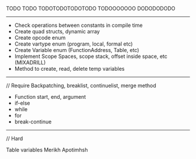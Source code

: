 TODO TODO
TODOTODOTODOTODO
TODOOOOOOO
DODODODODO

---------------------------------------------------------------------------------

- Check operations between constants in compile time
- Create quad structs, dynamic array
- Create opcode enum
- Create vartype enum (program, local, formal etc)
- Create Variable enum (FunctionAddress, Table, etc)
- Implement Scope Spaces, scope stack, offset inside space, etc (MIXADRILL)
- Method to create, read, delete temp variables

---------------------------------------------------------------------------------
// Require Backpatching, breaklist, continuelist, merge method

- Function start, end, argument
- if-else
- while
- for
- break-continue 

---------------------------------------------------------------------------------
// Hard

Table variables
Merikh Apotimhsh

